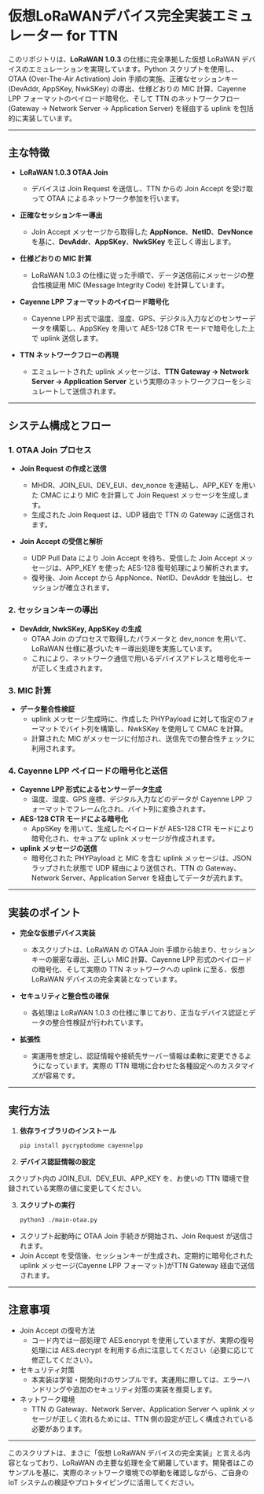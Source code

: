 # 仮想LoRaWANデバイス完全実装エミュレーター for TTN

このリポジトリは、**LoRaWAN 1.0.3** の仕様に完全準拠した仮想 LoRaWAN デバイスのエミュレーションを実現しています。Python スクリプトを使用し、OTAA (Over-The-Air Activation) Join 手順の実施、正確なセッションキー (DevAddr, AppSKey, NwkSKey) の導出、仕様どおりの MIC 計算、Cayenne LPP フォーマットのペイロード暗号化、そして TTN のネットワークフロー (Gateway → Network Server → Application Server) を経由する uplink を包括的に実装しています。

---

## 主な特徴

- **LoRaWAN 1.0.3 OTAA Join**  
  - デバイスは Join Request を送信し、TTN からの Join Accept を受け取って OTAA によるネットワーク参加を行います。

- **正確なセッションキー導出**  
  - Join Accept メッセージから取得した **AppNonce**、**NetID**、**DevNonce** を基に、**DevAddr**、**AppSKey**、**NwkSKey** を正しく導出します。

- **仕様どおりの MIC 計算**  
  - LoRaWAN 1.0.3 の仕様に従った手順で、データ送信前にメッセージの整合性検証用 MIC (Message Integrity Code) を計算しています。

- **Cayenne LPP フォーマットのペイロード暗号化**  
  - Cayenne LPP 形式で温度、湿度、GPS、デジタル入力などのセンサーデータを構築し、AppSKey を用いて AES-128 CTR モードで暗号化した上で uplink 送信します。

- **TTN ネットワークフローの再現**  
  - エミュレートされた uplink メッセージは、**TTN Gateway → Network Server → Application Server** という実際のネットワークフローをシミュレートして送信されます。

---

## システム構成とフロー

### 1. OTAA Join プロセス
- **Join Request の作成と送信**  
  - MHDR、JOIN_EUI、DEV_EUI、dev_nonce を連結し、APP_KEY を用いた CMAC により MIC を計算して Join Request メッセージを生成します。  
  - 生成された Join Request は、UDP 経由で TTN の Gateway に送信されます。

- **Join Accept の受信と解析**  
  - UDP Pull Data により Join Accept を待ち、受信した Join Accept メッセージは、APP_KEY を使った AES-128 復号処理により解析されます。  
  - 復号後、Join Accept から AppNonce、NetID、DevAddr を抽出し、セッションが確立されます。

### 2. セッションキーの導出
- **DevAddr, NwkSKey, AppSKey の生成**  
  - OTAA Join のプロセスで取得したパラメータと dev_nonce を用いて、LoRaWAN 仕様に基づいたキー導出処理を実施しています。  
  - これにより、ネットワーク通信で用いるデバイスアドレスと暗号化キーが正しく生成されます。

### 3. MIC 計算
- **データ整合性検証**  
  - uplink メッセージ生成時に、作成した PHYPayload に対して指定のフォーマットでバイト列を構築し、NwkSKey を使用して CMAC を計算。  
  - 計算された MIC がメッセージに付加され、送信先での整合性チェックに利用されます。

### 4. Cayenne LPP ペイロードの暗号化と送信
- **Cayenne LPP 形式によるセンサーデータ生成**  
  - 温度、湿度、GPS 座標、デジタル入力などのデータが Cayenne LPP フォーマットでフレーム化され、バイト列に変換されます。
- **AES-128 CTR モードによる暗号化**  
  - AppSKey を用いて、生成したペイロードが AES-128 CTR モードにより暗号化され、セキュアな uplink メッセージが作成されます。
- **uplink メッセージの送信**  
  - 暗号化された PHYPayload と MIC を含む uplink メッセージは、JSON ラップされた状態で UDP 経由により送信され、TTN の Gateway、Network Server、Application Server を経由してデータが流れます。

---

## 実装のポイント

- **完全な仮想デバイス実装**  
  - 本スクリプトは、LoRaWAN の OTAA Join 手順から始まり、セッションキーの厳密な導出、正しい MIC 計算、Cayenne LPP 形式のペイロードの暗号化、そして実際の TTN ネットワークへの uplink に至る、仮想 LoRaWAN デバイスの完全実装となっています。

- **セキュリティと整合性の確保**  
  - 各処理は LoRaWAN 1.0.3 の仕様に準じており、正当なデバイス認証とデータの整合性検証が行われています。

- **拡張性**  
  - 実運用を想定し、認証情報や接続先サーバー情報は柔軟に変更できるようになっています。実際の TTN 環境に合わせた各種設定へのカスタマイズが容易です。

---

## 実行方法

1. **依存ライブラリのインストール**

   ```bash
   pip install pycryptodome cayennelpp
   ```

2. **デバイス認証情報の設定**

スクリプト内の JOIN_EUI、DEV_EUI、APP_KEY を、お使いの TTN 環境で登録されている実際の値に変更してください。

3. **スクリプトの実行**

   ```bash
   python3 ./main-otaa.py
   ```

- スクリプト起動時に OTAA Join 手続きが開始され、Join Request が送信されます。
- Join Accept を受信後、セッションキーが生成され、定期的に暗号化されたuplink メッセージ(Cayenne LPP フォーマット)がTTN Gateway 経由で送信されます。


---

## 注意事項

- Join Accept の復号方法
  - コード内では一部処理で AES.encrypt を使用していますが、実際の復号処理には AES.decrypt を利用する点に注意してください（必要に応じて修正してください）。
- セキュリティ対策
  - 本実装は学習・開発向けのサンプルです。実運用に際しては、エラーハンドリングや追加のセキュリティ対策の実装を推奨します。
- ネットワーク環境
  - TTN の Gateway、Network Server、Application Server へ uplink メッセージが正しく流れるためには、TTN 側の設定が正しく構成されている必要があります。

---

このスクリプトは、まさに「仮想 LoRaWAN デバイスの完全実装」と言える内
容となっており、LoRaWAN の主要な処理を全て網羅しています。開発者はこの
サンプルを基に、実際のネットワーク環境での挙動を確認しながら、ご自身の
IoT システムの検証やプロトタイピングに活用してください。

